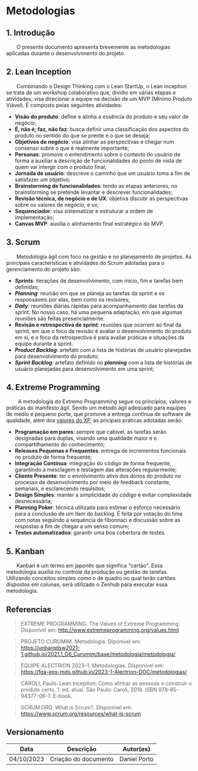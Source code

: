 # Metodologias

## 1. Introdução

&emsp;&emsp;O presente documento apresenta brevemente as metodologias aplicadas durante o desenvolvimento do projeto.

## 2. Lean Inception

&emsp;&emsp;Combinando o Design Thinking com o Lean StartUp, o Lean inception se trata de um workshop colaborativo que, dividio em várias etapas e atividades, visa direcionar a equipe na decisão de um MVP (Mínimo Produto Viável). É composto pelas seguintes atividades:

- **Visão do produto**: define e alinha a essência do produto e seu valor de negócio;
- **É, não é; faz, não faz**: busca definir uma classificação dos aspectos do produto no sentido do que se prente e o que se deseja;
- **Objetivos do negócio**: visa alinhar as perspectivas e chegar num consenso sobre o que é realmente importante;
- **Personas**: promove o entendimento sobre o contexto do usuário de forma a auxiliar a descrição de funcionalidades do ponto de vista de quem vai intergir com o produto final;
- **Jornada de usuário**: descreve o caminho que um usuário toma a fim de satisfazer um objetivo;
- **Brainstorming de funcionalidades**: tendo as etapas anteriores, no brainstorming se pretende levantar e descrever funcionalidades;
- **Revisão técnica, de negócio e de UX**: objetiva discutir as perspectivas sobre os valores de negócio, e ux;
- **Sequenciador**: visa sistematizar e estruturar a ordem de implementação;
- **Canvas MVP**: auxilia o alinhamento final estratégico do MVP.


## 3. Scrum

&emsp;&emsp;Metodologia ágil com foco na gestão e no planejamento de projetos. As principais características e atividades do Scrum adotadas para o gerenciamento do projeto são:

- __*Sprints*__: iterações de desenvolvimento, com início, fim e tarefas bem definidas;
- __*Planning*__: reunião em que se planeja as tarefas da sprint e os responsáveis por elas, bem como os revisores;
- __*Daily*__: reuniões diárias rápidas para acompanhamento das tarefas da sprint. No nosso caso, há uma pequena adaptação, em que algumas reuniões são feitas presencialmente.
- __Revisão e retrospectiva de sprint__: reuniões que ocorrem ao final da sprint, em que o foco da revisão é avaliar o desenvolvimento do produto em si, e o foco da retrospectiva é para avaliar práticas e situações da equipe durante a sprint.
- __*Product Backlog*__: artefato com a lista de histórias de usuário planejadas para desenvolvimento do produto;
- __*Sprint Backlog*__: artefato definido no __*planning*__ com a lista de histórias de usuário planejadas para desenvolvimento em uma sprint;

## 4. Extreme Programming

&emsp;&emsp; A metodologia do Extremo Programming segue os princípios, valores e práticas do manifesto ágil. Sendo um método ágil adequado para equipes de médio e pequeno porte, que promove a entrega contínua de software de qualidade, além dos [valores do XP](http://www.extremeprogramming.org/values.html), as prícipais práticas adotadas serão:

- **Programação em pares**: sempre que cabível, as tarefas serão designadas para duplas, visando uma qualidade maior e o compartilhamento do conhecimento;
- **Releases Pequenas e Frequentes**: entrega de incrementos funcionais no produto de forma frequente;
- **Integração Contínua**: integração do código de forma frequente, garantindo a mesclagem e testagem das alterações regularmente;
- **Cliente Presente**: ter o envolvimento ativo dos donos do produto no processo de desenvolvimento por meio de feedback constante, semanais, e esclarecendo requisitos;
- **Design Simples**: manter a simplicidade do código e evitar complexidade desnecessária;
- **Planning Poker**: técnica utilizada para estimar o esforço necessário para a conclusão de um item do backlog. É feita por votação do time com notas seguindo a sequência de fibonnaci e  discussão sobre as respostas a fim de chegar a um senso comum;
- **Testes automatizados**: garantir uma boa cobertura de testes.

## 5. Kanban

&emsp;&emsp;Kanban é um termo em japonês que significa "cartão". Essa metodologia auxilia no controle da produção ou gestão de tarefas. Utilizando conceitos simples como o de quadro no qual terão cartões dispostos em colunas, será utilizado o Zenhub para executar essa metodologia.

## Referencias

> EXTREME PROGRAMMING. The Values of Extreme Programming. Disponível em: <http://www.extremeprogramming.org/values.html>

> PROJETO CURUMIM. Metodologia. Diponível em: <https://unbarqdsw2021-1.github.io/2021.1_G6_Curumim/base/metodologia/metodologia/>

>EQUIPE ALECTRION 2023-1. Metodologias. Disponível em: <https://fga-eps-mds.github.io/2023-1-Alectrion-DOC/metodologias/>

> CAROLI, Paulo. Lean Inception: Como alinhar as pessoas e construir o produto certo. 1. ed. atual. São Paulo: Caroli, 2018. ISBN 978-85-94377-06-7. E-book.
    
> SCRUM.ORG. What is Scrum?. Disponível em: <https://www.scrum.org/resources/what-is-scrum>

## Versionamento

|**Data**|**Descrição**|**Autor(es)**|
|--------|-------------|--------------|
| 04/10/2023 | Criação do documento | Daniel Porto |